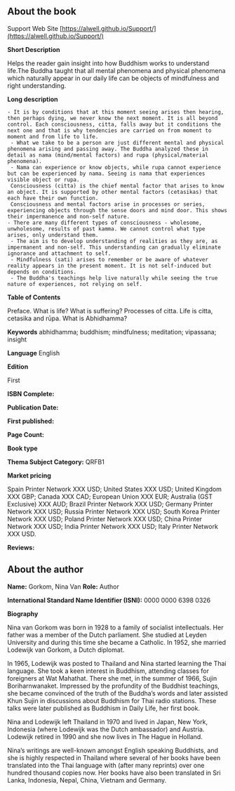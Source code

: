 ## About the book

 Support Web Site [https://alwell.github.io/Support/](https://alwell.github.io/Support/)

**Short Description** 

Helps the reader gain insight into how Buddhism works to understand life.The Buddha taught that all mental phenomena and physical phenomena which naturally appear in our daily life can be objects of mindfulness and right understanding.

**Long description**

    - It is by conditions that at this moment seeing arises then hearing, then perhaps dying, we never know the next moment. It is all beyond control. Each consciousness, citta, falls away but it conditions the next one and that is why tendencies are carried on from moment to moment and from life to life. 
     - What we take to be a person are just different mental and physical phenomena arising and passing away. The Buddha analyzed these in detail as nama (mind/mental factors) and rupa (physical/material phenomena).
     - Nama can experience or know objects, while rupa cannot experience but can be experienced by nama. Seeing is nama that experiences visible object or rupa.
     Consciousness (citta) is the chief mental factor that arises to know an object. It is supported by other mental factors (cetasikas) that each have their own function.
     Consciousness and mental factors arise in processes or series, experiencing objects through the sense doors and mind door. This shows their impermanence and non-self nature.
    - There are many different types of consciousness - wholesome, unwholesome, results of past kamma. We cannot control what type arises, only understand them.
     - The aim is to develop understanding of realities as they are, as impermanent and non-self. This understanding can gradually eliminate ignorance and attachment to self.
     - Mindfulness (sati) arises to remember or be aware of whatever reality appears in the present moment. It is not self-induced but depends on conditions.
     - The Buddha's teachings help live naturally while seeing the true nature of experiences, not relying on self. 


**Table of Contents** 

Preface. What is life? What is suffering? Processes of citta. Life is citta, cetasika and rūpa. What is Abhidhamma?

**Keywords** abhidhamma; buddhism; mindfulness; meditation; vipassana; insight

**Language** English

**Edition** 

First

**ISBN Complete:**

**Publication Date:** 

**First published:** 

**Page Count:** 

**Book type** 

**Thema Subject Category:** QRFB1

**Market pricing**

Spain Printer Network 	XXX USD;
United States 	XXX USD;
United Kingdom 	XXX GBP;
Canada 	XXX CAD;
European Union 	XXX EUR;
Australia (GST Exclusive) XXX AUD;
Brazil Printer Network 	XXX USD;
Germany Printer Network XXX USD;
Russia Printer Network 	XXX USD;
South Korea Printer Network 	XXX USD;
Poland Printer Network 	XXX USD; 
China Printer Network 	XXX USD; 
India Printer Network 	XXX USD; 
Italy Printer Network 	XXX USD. 

**Reviews:**



## About the author

**Name:** Gorkom, Nina Van 	**Role:** Author	

**International Standard Name Identifier (ISNI):** 0000 0000 6398 0326

**Biography**

Nina van Gorkom was born in 1928 to a family of socialist intellectuals. Her father was a member of the Dutch parliament. She studied at Leyden University and during this time she became a Catholic. In 1952, she married Lodewijk van Gorkom, a Dutch diplomat.

In 1965, Lodewijk was posted to Thailand and Nina started learning the Thai language. She took a keen interest in Buddhism, attending classes for foreigners at Wat Mahathat. There she met, in the summer of 1966, Sujin Boriharnwanaket. Impressed by the profundity of the Buddhist teachings, she became convinced of the truth of the Buddha’s words and later assisted Khun Sujin in discussions about Buddhism for Thai radio stations. These talks were later published as Buddhism in Daily Life, her first book.

Nina and Lodewijk left Thailand in 1970 and lived in Japan, New York, Indonesia (where Lodewijk was the Dutch ambassador) and Austria. Lodewijk retired in 1990 and she now lives in The Hague in Holland.

Nina’s writings are well-known amongst English speaking Buddhists, and she is highly respected in Thailand where several of her books have been translated into the Thai language with (after many reprints) over one hundred thousand copies now. Her books have also been translated in Sri Lanka, Indonesia, Nepal, China, Vietnam and Germany. 

